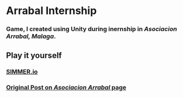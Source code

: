 # Arrabal Internship

### Game, I created using Unity during inernship in *Asociacion Arrabal, Malaga*.

## Play it yourself

### [SIMMER.io](https://simmer.io/@Arrabal/greenday)
### [Original Post on *Asociacion Arrabal* page](https://asociacionarrabal.org/greenday-el-juego-de-arrabal-aid-por-el-dia-mundial-del-medio-ambiente-5460)
